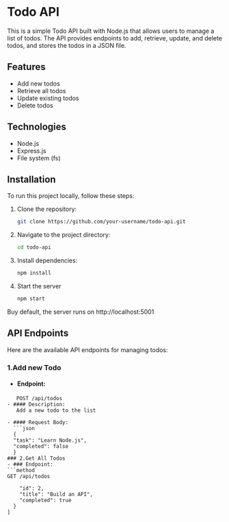 # Todo API

This is a simple Todo API built with Node.js that allows users to manage a list of todos. The API provides endpoints to add, retrieve, update, and delete todos, and stores the todos in a JSON file.

## Features

- Add new todos
- Retrieve all todos
- Update existing todos
- Delete todos

## Technologies

- Node.js
- Express.js
- File system (fs)

## Installation

To run this project locally, follow these steps:

1. Clone the repository:

   ```bash
   git clone https://github.com/your-username/todo-api.git

2. Navigate to the project directory:
   ```bash
   cd todo-api
   
3. Install dependencies:
   ```bash
   npm install

4. Start the server
   ```bash
   npm start

Buy default, the server runs on http://localhost:5001

## API Endpoints
Here are the available API endpoints for managing todos:
### 1.Add new Todo
- #### Endpoint:
```method
   POST /api/todos
- #### Description:
   Add a new todo to the list

- #### Request Body:
  ```json
  {
  "task": "Learn Node.js",
  "completed": false
  }
### 2.Get All Todos
- ### Endpoint:
```method
GET /api/todos

    "id": 2,
    "title": "Build an API",
    "completed": true
  }
]

